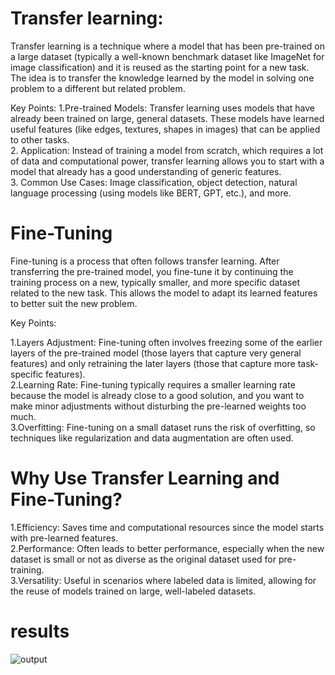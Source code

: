 # Transfer learning:

Transfer learning is a technique where a model that has been pre-trained on a large dataset (typically a well-known benchmark dataset like ImageNet for image classification) and it is  reused as the starting point for a new task. The idea is to transfer the knowledge learned by the model in solving one problem to a different but related problem.

Key Points:
1.Pre-trained Models: Transfer learning uses models that have already been trained on large, general datasets. These models have learned useful features (like edges, textures, shapes in images) that can be applied to other tasks.<br>
2. Application: Instead of training a model from scratch, which requires a lot of data and computational power, transfer learning allows you to start with a model that already has a good understanding of generic features.<br>
3. Common Use Cases: Image classification, object detection, natural language processing (using models like BERT, GPT, etc.), and more.

# Fine-Tuning

Fine-tuning is a process that often follows transfer learning. After transferring the pre-trained model, you fine-tune it by continuing the training process on a new, typically smaller, and more specific dataset related to the new task. This allows the model to adapt its learned features to better suit the new problem.

Key Points:

1.Layers Adjustment: Fine-tuning often involves freezing some of the earlier layers of the pre-trained model (those layers that capture very general features) and only retraining the later layers (those that capture more task-specific features).<br>
2.Learning Rate: Fine-tuning typically requires a smaller learning rate because the model is already close to a good solution, and you want to make minor adjustments without disturbing the pre-learned weights too much.<br>
3.Overfitting: Fine-tuning on a small dataset runs the risk of overfitting, so techniques like regularization and data augmentation are often used.

# Why Use Transfer Learning and Fine-Tuning?

1.Efficiency: Saves time and computational resources since the model starts with pre-learned features.<br>
2.Performance: Often leads to better performance, especially when the new dataset is small or not as diverse as the original dataset used for pre-training.<br>
3.Versatility: Useful in scenarios where labeled data is limited, allowing for the reuse of models trained on large, well-labeled datasets.<br>

# results
![output](https://github.com/user-attachments/assets/d38c77e2-1e68-4d60-8f6a-ff56afd17622)
